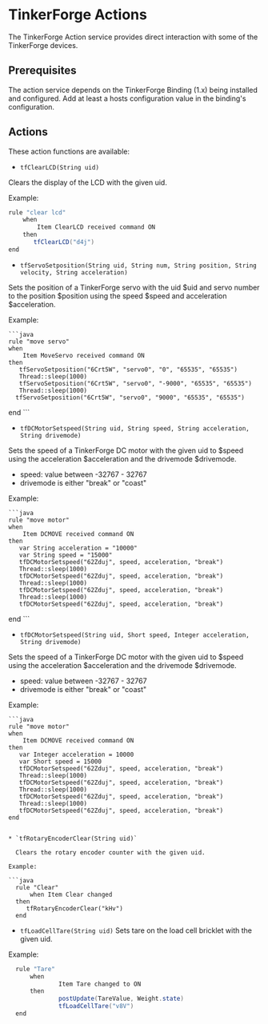 # TinkerForge Actions

The TinkerForge Action service provides direct interaction with some of the TinkerForge devices.

## Prerequisites

The action service depends on the TinkerForge Binding (1.x) being installed and configured. Add at least a hosts configuration value in the binding's configuration.

## Actions

These action functions are available:

*   `tfClearLCD(String uid)`

Clears the display of the LCD with the given uid.

Example:

  ```java
  rule "clear lcd"
      when
          Item ClearLCD received command ON
      then
         tfClearLCD("d4j")
  end
  ```

*   `tfServoSetposition(String uid, String num, String position, String velocity, String acceleration)`

Sets the position of a TinkerForge servo with the uid $uid and servo number to the position $position using the speed $speed and acceleration $acceleration.

Example:

	```java
	rule "move servo"
    when
        Item MoveServo received command ON
    then
       tfServoSetposition("6Crt5W", "servo0", "0", "65535", "65535")
       Thread::sleep(1000)
       tfServoSetposition("6Crt5W", "servo0", "-9000", "65535", "65535")
       Thread::sleep(1000)
      tfServoSetposition("6Crt5W", "servo0", "9000", "65535", "65535")
  end
	```

*   `tfDCMotorSetspeed(String uid, String speed, String acceleration, String drivemode)`

Sets the speed of a TinkerForge DC motor with the given uid to $speed using the acceleration $acceleration and the drivemode $drivemode.

*   speed: value between -32767 - 32767
*   drivemode is either "break" or "coast"

Example:

	```java
	rule "move motor"
    when
        Item DCMOVE received command ON
    then
       var String acceleration = "10000"
       var String speed = "15000"
       tfDCMotorSetspeed("62Zduj", speed, acceleration, "break")
       Thread::sleep(1000)
       tfDCMotorSetspeed("62Zduj", speed, acceleration, "break")
       Thread::sleep(1000)
       tfDCMotorSetspeed("62Zduj", speed, acceleration, "break")
       Thread::sleep(1000)
       tfDCMotorSetspeed("62Zduj", speed, acceleration, "break")
  end
	```

*   `tfDCMotorSetspeed(String uid, Short speed, Integer acceleration, String drivemode)`

Sets the speed of a TinkerForge DC motor with the given uid to $speed using the acceleration $acceleration and the drivemode $drivemode.

*   speed: value between -32767 - 32767
*   drivemode is either "break" or "coast"

Example:

	```java
	rule "move motor"
    when
        Item DCMOVE received command ON
    then
       var Integer acceleration = 10000
       var Short speed = 15000
       tfDCMotorSetspeed("62Zduj", speed, acceleration, "break")
       Thread::sleep(1000)
       tfDCMotorSetspeed("62Zduj", speed, acceleration, "break")
       Thread::sleep(1000)
       tfDCMotorSetspeed("62Zduj", speed, acceleration, "break")
       Thread::sleep(1000)
       tfDCMotorSetspeed("62Zduj", speed, acceleration, "break")
	end
  ```

* `tfRotaryEncoderClear(String uid)`

	Clears the rotary encoder counter with the given uid.

  Example:

  ```java
    rule "Clear"
        when Item Clear changed
    then
	   tfRotaryEncoderClear("kHv")
    end
  ```

*   `tfLoadCellTare(String uid)`
 	Sets tare on the load cell bricklet with the given uid.

Example:

  ```java
    rule "Tare"
        when
                Item Tare changed to ON
        then
                postUpdate(TareValue, Weight.state)
                tfLoadCellTare("v8V")
    end
  ```
	
